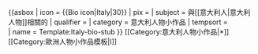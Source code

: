 {{asbox
| icon      = {{Bio icon|Italy|30}}
| pix       =
| subject   = 與[[意大利人|意大利人物]]相關的
| qualifier = 
| category  = 意大利人物小作品
| tempsort  =  
| name      = Template:Italy-bio-stub
}}<noinclude>
[[Category:意大利人物小作品|*]]
[[Category:歐洲人物小作品模板|I]]
</noinclude>